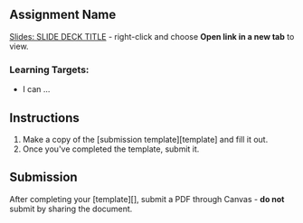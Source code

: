 [//]: # ( <p><iframe src="https://douglasurner.github.io/GDP2/units/1/assignments/U1.1-pong-in-unity/c-playtest/" width="100%" height="666px"></iframe></p> )

## Assignment Name

[slides]: 
[template]: 

[Slides: SLIDE DECK TITLE][slides] - right-click and choose **Open link in a new tab** to view.

### Learning Targets:

* I can ...

## Instructions

1. Make a copy of the [submission template][template] and fill it out.
1. Once you've completed the template, submit it.

## Submission

After completing your [template][], submit a PDF through Canvas - **do not** submit by sharing the document.
